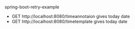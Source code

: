 spring-boot-retry-example

* GET http://localhost:8080/timeannotaion gives today date
* GET http://localhost:8080/timetemplate gives today date



